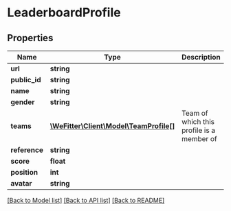 # LeaderboardProfile

## Properties
Name | Type | Description | Notes
------------ | ------------- | ------------- | -------------
**url** | **string** |  | [optional] 
**public_id** | **string** |  | [optional] 
**name** | **string** |  | [optional] 
**gender** | **string** |  | [optional] 
**teams** | [**\WeFitter\Client\Model\TeamProfile[]**](TeamProfile.md) | Team of which this profile is a member of | [optional] 
**reference** | **string** |  | [optional] 
**score** | **float** |  | [optional] 
**position** | **int** |  | [optional] 
**avatar** | **string** |  | 

[[Back to Model list]](../../README.md#documentation-for-models) [[Back to API list]](../../README.md#documentation-for-api-endpoints) [[Back to README]](../../README.md)

